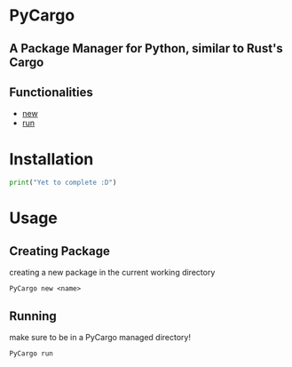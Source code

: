 # PyCargo
## A Package Manager for Python, similar to Rust's Cargo

## Functionalities

  - [new](#Creating-Package)
  - [run](#Running)

# Installation
```python
print("Yet to complete :D")
```
# Usage

## Creating Package

creating a new package in the current working directory

```shell
PyCargo new <name>
```

## Running

make sure to be in a PyCargo managed directory!

```shell
PyCargo run
```
